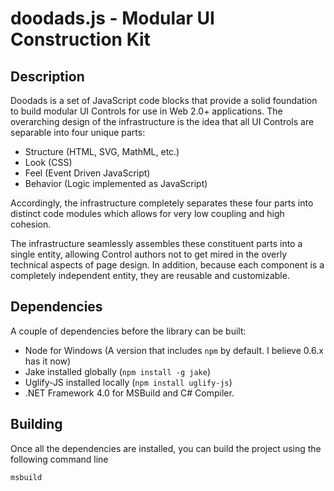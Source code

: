 # doodads.js - Modular UI Construction Kit

## Description

Doodads is a set of JavaScript code blocks that provide a solid foundation to build modular UI Controls for use in Web 2.0+ applications. The overarching design of the infrastructure is the idea that all UI Controls are separable into four unique parts:

- Structure (HTML, SVG, MathML, etc.)
- Look (CSS)
- Feel (Event Driven JavaScript)
- Behavior (Logic implemented as JavaScript)

Accordingly, the infrastructure completely separates these four parts into distinct code modules which allows for very low coupling and high cohesion.

The infrastructure seamlessly assembles these constituent parts into a single entity, allowing Control authors not to get mired in the overly technical aspects of page design. In addition, because each component is a completely independent entity, they are reusable and customizable.

## Dependencies

A couple of dependencies before the library can be built:

- Node for Windows (A version that includes `npm` by default. I believe 0.6.x has it now)
- Jake installed globally (`npm install -g jake`)
- Uglify-JS installed locally (`npm install uglify-js`)
- .NET Framework 4.0 for MSBuild and C# Compiler.

## Building

Once all the dependencies are installed, you can build the project using the following command line

	msbuild

